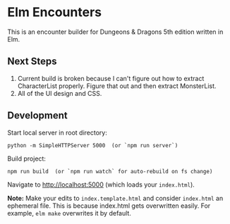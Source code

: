 # Elm Encounters

This is an encounter builder for Dungeons & Dragons 5th edition written in Elm.

## Next Steps

1. Current build is broken because I can't figure out how to extract CharacterList properly. Figure that out and then extract MonsterList.
2. All of the UI design and CSS.

## Development

Start local server in root directory:

    python -m SimpleHTTPServer 5000  (or `npm run server`)

Build project:

    npm run build  (or `npm run watch` for auto-rebuild on fs change)

Navigate to <http://localhost:5000> (which loads your `index.html`).

**Note:** Make your edits to `index.template.html` and consider `index.html` an ephemeral file. This is because index.html gets overwritten easily. For example, `elm make` overwrites it by default.
